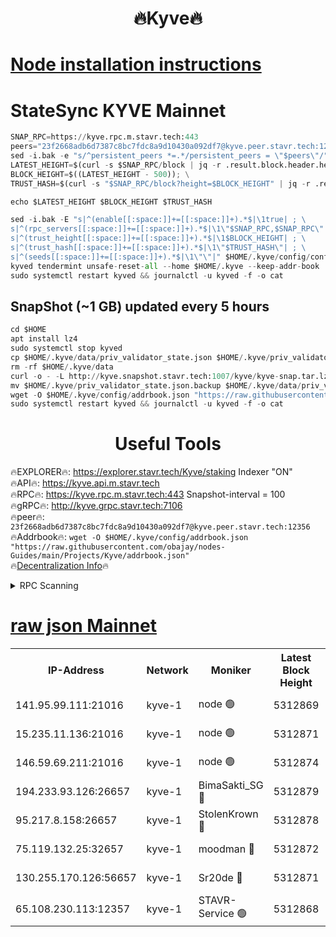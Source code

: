<h1 align="center"> 🔥Kyve🔥</h1>

[Node installation instructions](https://github.com/obajay/nodes-Guides/tree/main/Projects/Kyve)
=
# StateSync KYVE Mainnet
```python
SNAP_RPC=https://kyve.rpc.m.stavr.tech:443
peers="23f2668adb6d7387c8bc7fdc8a9d10430a092df7@kyve.peer.stavr.tech:12356"
sed -i.bak -e "s/^persistent_peers *=.*/persistent_peers = \"$peers\"/" $HOME/.kyve/config/config.toml
LATEST_HEIGHT=$(curl -s $SNAP_RPC/block | jq -r .result.block.header.height); \
BLOCK_HEIGHT=$((LATEST_HEIGHT - 500)); \
TRUST_HASH=$(curl -s "$SNAP_RPC/block?height=$BLOCK_HEIGHT" | jq -r .result.block_id.hash)

echo $LATEST_HEIGHT $BLOCK_HEIGHT $TRUST_HASH

sed -i.bak -E "s|^(enable[[:space:]]+=[[:space:]]+).*$|\1true| ; \
s|^(rpc_servers[[:space:]]+=[[:space:]]+).*$|\1\"$SNAP_RPC,$SNAP_RPC\"| ; \
s|^(trust_height[[:space:]]+=[[:space:]]+).*$|\1$BLOCK_HEIGHT| ; \
s|^(trust_hash[[:space:]]+=[[:space:]]+).*$|\1\"$TRUST_HASH\"| ; \
s|^(seeds[[:space:]]+=[[:space:]]+).*$|\1\"\"|" $HOME/.kyve/config/config.toml
kyved tendermint unsafe-reset-all --home $HOME/.kyve --keep-addr-book
sudo systemctl restart kyved && journalctl -u kyved -f -o cat
```

## SnapShot (~1 GB) updated every 5 hours
```python
cd $HOME
apt install lz4
sudo systemctl stop kyved
cp $HOME/.kyve/data/priv_validator_state.json $HOME/.kyve/priv_validator_state.json.backup
rm -rf $HOME/.kyve/data
curl -o - -L http://kyve.snapshot.stavr.tech:1007/kyve/kyve-snap.tar.lz4 | lz4 -c -d - | tar -x -C $HOME/.kyve --strip-components 2
mv $HOME/.kyve/priv_validator_state.json.backup $HOME/.kyve/data/priv_validator_state.json
wget -O $HOME/.kyve/config/addrbook.json "https://raw.githubusercontent.com/obajay/nodes-Guides/main/Projects/Kyve/addrbook.json"
sudo systemctl restart kyved && journalctl -u kyved -f -o cat
```

<h1 align="center"> Useful Tools</h1>

🔥EXPLORER🔥:     https://explorer.stavr.tech/Kyve/staking        Indexer "ON" \
🔥API🔥: 			 		https://kyve.api.m.stavr.tech \
🔥RPC🔥:          https://kyve.rpc.m.stavr.tech:443	              Snapshot-interval = 100 \
🔥gRPC🔥:         http://kyve.grpc.stavr.tech:7106 \
🔥peer🔥:					`23f2668adb6d7387c8bc7fdc8a9d10430a092df7@kyve.peer.stavr.tech:12356` \
🔥Addrbook🔥:    ```wget -O $HOME/.kyve/config/addrbook.json "https://raw.githubusercontent.com/obajay/nodes-Guides/main/Projects/Kyve/addrbook.json"``` \
🔥[Decentralization Info](https://github.com/obajay/StateSync-snapshots/tree/main/Projects/Kyve/Decentralization)🔥

<details>
<summary>RPC Scanning</summary>

<h2 align="center"> We scan nodes in real time every 4 hours. And we provide the final result of RPC endpoints.
We cannot influence the operation of these nodes in any way. </h2>


```python
If Voting Power is higher than 0 --> then the Node is a validator of the network and may be subject to attack and be a potential threat to the chain.
```
```python
We marked such validators with a red symbol
```

</details>

[raw json Mainnet](https://rpc-check.kyvem.stavr.tech/kyvem/rpc-kyvem-result.json)
=



<table><tr><th>IP-Address</th><th>Network</th><th>Moniker</th><th>Latest Block Height</th><th>Earliest Block Height</th><th>Catching Up</th><th>Tx Index</th><th>Voting Power</th><th>Scan Time</th></tr><tr><td>141.95.99.111:21016</td><td>kyve-1</td><td>node 🟢</td><td>5312869</td><td>1</td><td>False</td><td>off</td><td>0</td><td>2024-03-11T11:27:38.903095935UTC</td></tr><tr><td>15.235.11.136:21016</td><td>kyve-1</td><td>node 🟢</td><td>5312871</td><td>1</td><td>False</td><td>off</td><td>0</td><td>2024-03-11T11:27:53.723673051UTC</td></tr><tr><td>146.59.69.211:21016</td><td>kyve-1</td><td>node 🟢</td><td>5312874</td><td>1</td><td>False</td><td>off</td><td>0</td><td>2024-03-11T11:28:11.259903811UTC</td></tr><tr><td>194.233.93.126:26657</td><td>kyve-1</td><td>BimaSakti_SG 🔴</td><td>5312879</td><td>2646001</td><td>False</td><td>off</td><td>651</td><td>2024-03-11T11:28:39.154217332UTC</td></tr><tr><td>95.217.8.158:26657</td><td>kyve-1</td><td>StolenKrown 🔴</td><td>5312878</td><td>5193501</td><td>False</td><td>on</td><td>2499</td><td>2024-03-11T11:28:30.050160505UTC</td></tr><tr><td>75.119.132.25:32657</td><td>kyve-1</td><td>moodman 🔴</td><td>5312872</td><td>5212872</td><td>False</td><td>off</td><td>6865</td><td>2024-03-11T11:27:56.616939005UTC</td></tr><tr><td>130.255.170.126:56657</td><td>kyve-1</td><td>Sr20de 🔴</td><td>5312871</td><td>5217201</td><td>False</td><td>off</td><td>5973</td><td>2024-03-11T11:27:54.130868143UTC</td></tr><tr><td>65.108.230.113:12357</td><td>kyve-1</td><td>STAVR-Service 🟢</td><td>5312868</td><td>5312001</td><td>False</td><td>on</td><td>0</td><td>2024-03-11T11:27:32.574681430UTC</td></tr></table>
